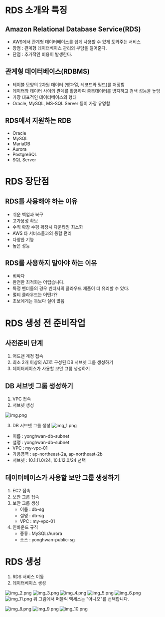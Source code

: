 # RDS 소개와 특징

## Amazon Relational Database Service(RDS)

- AWS에서 관계형 데이터베이스를 쉽게 사용할 수 있게 도와주는 서비스
- 장점 : 관계형 데이터베이스 관리의 부담을 덜어준다.
- 단점 : 추가적인 비용이 발생한다.

## 관계형 데이터베이스(RDBMS)

- 테이블 모양의 2차원 데이터 (행과열, 레코드와 필드)를 저장함
- 데이터와 데이터 사이의 관계를 활용하여 중복데이터를 방지하고 검색 성능을 높임
- 가장 대표적인 데이터베이스의 형태
- Oracle, MySQL, MS-SQL Server 등이 가장 유명함

## RDS에서 지원하는 RDB

- Oracle
- MySQL
- MariaDB
- Aurora
- PostgreSQL
- SQL Server

# RDS 장단점

## RDS를 사용해야 하는 이유

- 쉬운 백업과 복구
- 고가용성 확보
- 수직 확장 수평 확장시 다운타임 최소화
- AWS 타 서비스들과의 통합 편리
- 다양한 기능
- 높은 성능

## RDS를 사용하지 말아야 하는 이유

- 비싸다
- 완전한 최적화는 어렵습니다.
- 특정 벤더들의 경우 벤더사의 클라우드 제품이 더 유리할 수 있다.
- 멀티 클라우드는 어떤가?
- 초보에게는 득보다 실이 많음

# RDS 생성 전 준비작업

## 사전준비 단계

1. 어드맨 계정 접속
2. 최소 2개 이상의 AZ로 구성된 DB 서브넷 그룹 생성하기
3. 데이터베이스가 사용할 보안 그룹 생성하기

## DB 서브넷 그룹 생성하기

1. VPC 접속
2. 서브넷 생성

![img.png](img.png)

3. DB 서브넷 그룹 생성
   ![img_1.png](img_1.png)

- 이름 : yonghwan-db-subnet
- 설명 : yonghwan-db-subnet
- VPC : my-vpc-01
- 가용영역 : ap-northeast-2a, ap-northeast-2b
- 서브넷 : 10.1.11.0/24, 10.1.12.0/24 선택

## 데이터베이스가 사용할 보안 그룹 생성하기

1. EC2 접속
2. 보안 그룹 접속
3. 보안 그룹 생성
    - 이름 : db-sg
    - 설명 : db-sg
    - VPC : my-vpc-01
4. 인바운드 규칙
    - 종류 : MySQL/Aurora
    - 소스 : yonghwan-public-sg

# RDS 생성

1. RDS 서비스 이동
2. 데이터베이스 생성

![img_2.png](img_2.png)
![img_3.png](img_3.png)
![img_4.png](img_4.png)
![img_5.png](img_5.png)
![img_6.png](img_6.png)
![img_11.png](img_11.png)
위 그림에서 퍼블릭 액세스는 "아니오"를 선택합니다.

![img_8.png](img_8.png)
![img_9.png](img_9.png)
![img_10.png](img_10.png)

